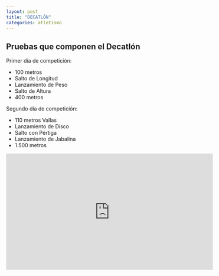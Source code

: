 ```yaml
---
layout: post
title: "DECATLÓN"
categories: atletismo
---
```


## Pruebas que componen el Decatlón

Primer día de competición:

- 100 metros
- Salto de Longitud
- Lanzamiento de Peso
- Salto de Altura
- 400 metros

Segundo día de competición:

- 110 metros Vallas
- Lanzamiento de Disco
- Salto con Pértiga
- Lanzamiento de Jabalina
- 1.500 metros

<iframe width="560" height="315" src="https://www.youtube.com/embed/AmqiCx-6AX8" frameborder="0" allow="accelerometer; autoplay; encrypted-media; gyroscope; picture-in-picture" allowfullscreen></iframe>

